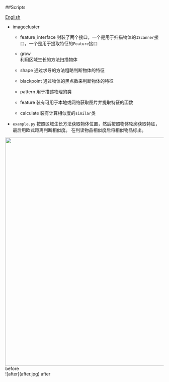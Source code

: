 ##Scripts

[English](ReadMe.md)

+ imagecluster 

  +  feature_interface
	 封装了两个接口，一个是用于扫描物体的```IScanner```接口，一个是用于提取特征的```Feature```接口

  +  grow  
    利用区域生长的方法扫描物体
  
  +  shape
   通过求导的方法粗略判断物体的特征
  
  +  blackpoint
   通过物体的黑点数来判断物体的特征
  
  +  pattern
   用于描述物理的类
  
  +  feature 
   装有可用于本地或网络获取图片并提取特征的函数
  
  +  calculate
   装有计算相似度的```similar```类


+  ```example.py```
   按照区域生长方法获取物体位置，然后按照物体轮廓获取特征，最后用欧式距离判断相似度。
   在判读物品相似度后将相似物品标出。
   <br/>
  <img src="demo.jpg" style="width:725px"/>
  before
  <br/>
  ![after](after.jpg)
  after